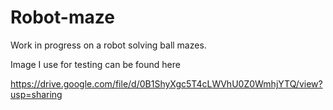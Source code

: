 # Robot-maze
Work in progress on a robot solving ball mazes.

Image I use for testing can be found here 

https://drive.google.com/file/d/0B1ShyXgc5T4cLWVhU0Z0WmhjYTQ/view?usp=sharing
